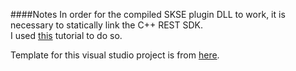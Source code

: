 ####Notes
In order for the compiled SKSE plugin DLL to work, it is necessary to statically link the C++ REST SDK.  
I used [this](https://katyscode.wordpress.com/2014/04/01/how-to-statically-link-the-c-rest-sdk-casablanca/) tutorial to do so.

Template for this visual studio project is from [here](https://github.com/xanderdunn/skaar/releases/tag/plugin3). 


